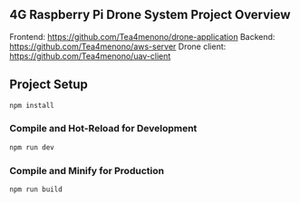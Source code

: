 ## 4G Raspberry Pi Drone System Project Overview

Frontend: https://github.com/Tea4menono/drone-application
Backend: https://github.com/Tea4menono/aws-server
Drone client: https://github.com/Tea4menono/uav-client

## Project Setup

```sh
npm install
```

### Compile and Hot-Reload for Development

```sh
npm run dev
```

### Compile and Minify for Production

```sh
npm run build
```

